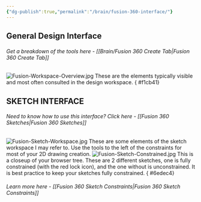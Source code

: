 ```yaml
---
{"dg-publish":true,"permalink":"/brain/fusion-360-interface/"}
---
```


## **General Design Interface**
###### Get a breakdown of the tools here - [[Brain/Fusion 360 Create Tab\|Fusion 360 Create Tab]]

![Fusion-Workspace-Overview.jpg](/img/user/Brain/braithdesignworks/Fusion360%20Tutorial%20Images/Fusion-Workspace-Overview.jpg)
These are the elements typically visible and most often consulted in the design workspace. 
{ #f1cb41}


## **SKETCH INTERFACE**
###### Need to know how to use this interface? Click here - [[Fusion 360 Sketches\|Fusion 360 Sketches]]
![Fusion-Sketch-Workspace.jpg](/img/user/Brain/braithdesignworks/Fusion360%20Tutorial%20Images/Fusion-Sketch-Workspace.jpg)
These are some elements of the sketch workspace I may refer to. Use the tools to the left of the constraints for most of your 2D drawing creation.
![Fusion-Sketch-Constrained.jpg](/img/user/Brain/braithdesignworks/Fusion360%20Tutorial%20Images/Fusion-Sketch-Constrained.jpg)
This is a closeup of your browser tree. These are 2 different sketches, one is fully constrained (with the red lock icon), and the one without is unconstrained. It is best practice to keep your sketches fully constrained. 
{ #6edec4}

###### Learn more here - [[Fusion 360 Sketch Constraints\|Fusion 360 Sketch Constraints]]

